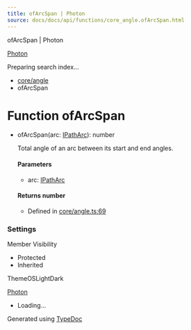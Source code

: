 ```yaml
---
title: ofArcSpan | Photon
source: docs/docs/api/functions/core_angle.ofArcSpan.html
---
```


ofArcSpan | Photon

[Photon](../index.md)




Preparing search index...

* [core/angle](../modules/core_angle.md)
* ofArcSpan

# Function ofArcSpan

* ofArcSpan(arc: [IPathArc](../interfaces/core_schema.IPathArc.md)): number

  Total angle of an arc between its start and end angles.

  #### Parameters

  + arc: [IPathArc](../interfaces/core_schema.IPathArc.md)

  #### Returns number

  + Defined in [core/angle.ts:69](https://github.com/mwhite454/photon/blob/main/packages/photon/src/core/angle.ts#L69)

### Settings

Member Visibility

* Protected
* Inherited

ThemeOSLightDark

[Photon](../index.md)

* Loading...

Generated using [TypeDoc](https://typedoc.org/)
